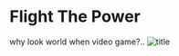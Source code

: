 # Flight The Power
why look world when video game?..
![title](https://github.com/user-attachments/assets/769e311d-9ab0-41aa-9938-449344630107)
